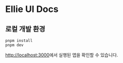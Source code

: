 # Ellie UI Docs

## 로컬 개발 환경

```
pnpm install
pnpm dev
```

[http://localhost:3000](http://localhost:3000)에서 실행된 앱을 확인할 수 있습니다.
